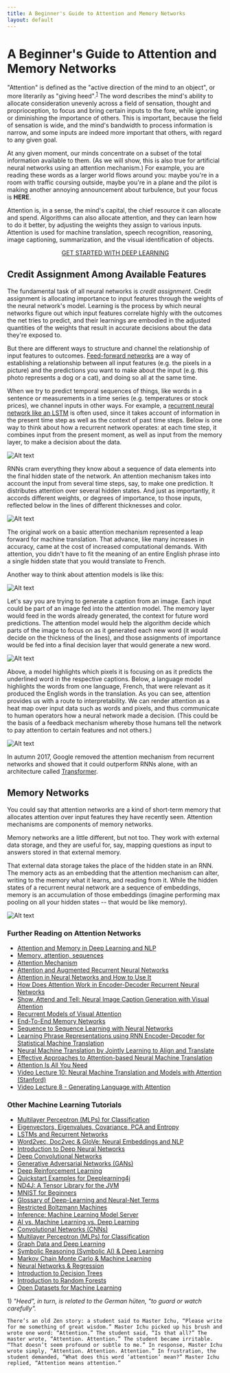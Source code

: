 ```yaml
---
title: A Beginner's Guide to Attention and Memory Networks
layout: default
---
```


# A Beginner's Guide to Attention and Memory Networks

"Attention" is defined as the "active direction of the mind to an object", or more literarily as "giving heed".<sup>[1](#one)</sup> The word describes the mind's ability to allocate consideration unevenly across a field of sensation, thought and proprioception, to focus and bring certain inputs to the fore, while ignoring or diminishing the importance of others.  This is important, because the field of sensation is wide, and the mind's bandwidth to process information is narrow, and some inputs are indeed more important that others, with regard to any given goal. 

At any given moment, our minds concentrate on a subset of the total information available to them. (As we will show, this is also true for artificial neural networks using an attention mechanism.) For example, you are reading these words as a larger world flows around you: maybe you're in a room with traffic coursing outside, maybe you're in a plane and the pilot is making another annoying announcement about turbulence, but your focus is **HERE**. 

Attention is, in a sense, the mind's capital, the chief resource it can allocate and spend. Algorithms can also allocate attention, and they can learn how to do it better, by adjusting the weights they assign to various inputs. Attention is used for machine translation, speech recognition, reasoning, image captioning, summarization, and the visual identification of objects.


<p align="center">
<a href="https://docs.skymind.ai/docs/welcome" type="button" class="btn btn-lg btn-success"
        data-ga-event="click"
        data-ga-category="Click/Button"
        data-ga-action="GoTo/SKILDocs"
        data-ga-label="LSTMPage">GET STARTED WITH DEEP LEARNING</a>
</p>

## Credit Assignment Among Available Features

The fundamental task of all neural networks is *credit assignment*. Credit assignment is allocating importance to input features through the weights of the neural network's model. Learning is the process by which neural networks figure out which input features correlate highly with the outcomes the net tries to predict, and their learnings are embodied in the adjusted quantities of the weights that result in accurate decisions about the data they're exposed to. 

But there are different ways to structure and channel the relationship of input features to outcomes. [Feed-forward networks](./neuralnet-overview.html) are a way of establishing a relationship between all input features (e.g. the pixels in a picture) and the predictions you want to make about the input (e.g. this photo represents a dog or a cat), and doing so all at the same time. 

When we try to predict temporal sequences of things, like words in a sentence or measurements in a time series (e.g. temperatures or stock prices), we channel inputs in other ways. For example, a [recurrent neural network like an LSTM](./lstm.html) is often used, since it takes account of information in the present time step as well as the context of past time steps. Below is one way to think about how a recurrent network operates: at each time step, it combines input from the present moment, as well as input from the memory layer, to make a decision about the data. 

![Alt text](./img/recurrent_network.png)

RNNs cram everything they know about a sequence of data elements into the final hidden state of the network. An attention mechanism takes into account the input from several time steps, say, to make one prediction. It distributes attention over several hidden states. And just as importantly, it accords different weights, or degrees of importance, to those inputs, reflected below in the lines of different thicknesses and color. 

![Alt text](./img/attention_mechanism.png)

The original work on a basic attention mechanism represented a leap forward for machine translation. That advance, like many increases in accuracy, came at the cost of increased computational demands. With attention, you didn't have to fit the meaning of an entire English phrase into a single hidden state that you would translate to French. 

Another way to think about attention models is like this:

![Alt text](./img/attention_model.png)

Let's say you are trying to generate a caption from an image. Each input could be part of an image fed into the attention model. The memory layer would feed in the words already generated, the context for future word predictions. The attention model would help the algorithm decide which parts of the image to focus on as it generated each new word (it would decide on the thickness of the lines), and those assignments of importance would be fed into a final decision layer that would generate a new word. 

![Alt text](./img/correct_object.png)

Above, a model highlights which pixels it is focusing on as it predicts the underlined word in the respective captions. Below, a language model highlights the words from one language, French, that were relevant as it produced the English words in the translation. As you can see, attention provides us with a route to interpretability. We can render attention as a heat map over input data such as words and pixels, and thus communicate to human operators how a neural network made a decision. (This could be the basis of a feedback mechanism whereby those humans tell the network to pay attention to certain features and not others.) 

![Alt text](./img/attention_translation.png)

In autumn 2017, Google removed the attention mechanism from recurrent networks and showed that it could outperform RNNs alone, with an architecture called [Transformer](https://research.googleblog.com/2017/08/transformer-novel-neural-network.html).

## Memory Networks

You could say that attention networks are a kind of short-term memory that allocates attention over input features they have recently seen. Attention mechanisms are components of memory networks. 

Memory networks are a little different, but not too. They work with external data storage, and they are useful for, say, mapping questions as input to answers stored in that external memory. 

That external data storage takes the place of the hidden state in an RNN. The memory acts as an embedding that the attention mechanism can alter, writing to the memory what it learns, and reading from it. While the hidden states of a recurrent neural network are a sequence of embeddings, memory is an accumulation of those embeddings (imagine performing max pooling on all your hidden states -- that would be like memory). 

![Alt text](./img/memory-network.png)

### <a name="beginner">Further Reading on Attention Networks</a>

* [Attention and Memory in Deep Learning and NLP](http://www.wildml.com/2016/01/attention-and-memory-in-deep-learning-and-nlp/)
* [Memory, attention, sequences](https://towardsdatascience.com/memory-attention-sequences-37456d271992)
* [Attention Mechanism](https://blog.heuritech.com/2016/01/20/attention-mechanism/)
* [Attention and Augmented Recurrent Neural Networks](https://distill.pub/2016/augmented-rnns/)
* [Attention in Neural Networks and How to Use It](http://akosiorek.github.io/ml/2017/10/14/visual-attention.html)
* [How Does Attention Work in Encoder-Decoder Recurrent Neural Networks](https://machinelearningmastery.com/how-does-attention-work-in-encoder-decoder-recurrent-neural-networks/)
* [Show, Attend and Tell: Neural Image Caption Generation with Visual Attention](https://arxiv.org/abs/1502.03044)
* [Recurrent Models of Visual Attention](https://arxiv.org/abs/1406.6247)
* [End-To-End Memory Networks](https://arxiv.org/abs/1503.08895)
* [Sequence to Sequence Learning with Neural Networks](https://arxiv.org/abs/1409.3215)
* [Learning Phrase Representations using RNN Encoder-Decoder for Statistical Machine Translation](https://arxiv.org/abs/1406.1078)
* [Neural Machine Translation by Jointly Learning to Align and Translate](https://arxiv.org/abs/1409.0473)
* [Effective Approaches to Attention-based Neural Machine Translation](https://arxiv.org/abs/1508.04025)
* [Attention Is All You Need](https://arxiv.org/abs/1706.03762)
* [Video Lecture 10: Neural Machine Translation and Models with Attention (Stanford)](https://www.youtube.com/watch?v=IxQtK2SjWWM)
* [Video Lecture 8 - Generating Language with Attention](https://www.youtube.com/watch?v=ah7_mfl7LD0)


### <a name="beginner">Other Machine Learning Tutorials</a>

* [Multilayer Perceptron (MLPs) for Classification](./multilayerperceptron.html)
* [Eigenvectors, Eigenvalues, Covariance, PCA and Entropy](./eigenvector.html)
* [LSTMs and Recurrent Networks](./lstm.html)
* [Word2vec, Doc2vec & GloVe: Neural Embeddings and NLP](./word2vec.html)
* [Introduction to Deep Neural Networks](./neuralnet-overview.html)
* [Deep Convolutional Networks](./convolutionalnetwork.html)
* [Generative Adversarial Networks (GANs)](./generative-adversarial-network.html)
* [Deep Reinforcement Learning](./deepreinforcementlearning.html)
* [Quickstart Examples for Deeplearning4j](./quickstart.html)
* [ND4J: A Tensor Library for the JVM](http://nd4j.org)
* [MNIST for Beginners](./mnist-for-beginners.html)
* [Glossary of Deep-Learning and Neural-Net Terms](./glossary.html)
* [Restricted Boltzmann Machines](./restrictedboltzmannmachine.html)
* [Inference: Machine Learning Model Server](./machine-learning-server.html)
* [AI vs. Machine Learning vs. Deep Learning](./ai-machinelearning-deeplearning.html)
* [Convolutional Networks (CNNs)](./convolutionalnetwork.html)
* [Multilayer Perceptron (MLPs) for Classification](./multilayerperceptron)
* [Graph Data and Deep Learning](./graphanalytics.html)
* [Symbolic Reasoning (Symbolic AI) & Deep Learning](./symbolicreasoning.html)
* [Markov Chain Monte Carlo & Machine Learning](/markovchainmontecarlo.html)
* [Neural Networks & Regression](./logistic-regression.html)
* [Introduction to Decision Trees](./decision-tree.html)
* [Introduction to Random Forests](./random-forest.html)
* [Open Datasets for Machine Learning](./opendata.html)

<a name="one">1)</a> *"Heed", in turn, is related to the German hüten, "to guard or watch carefully".*

```
There’s an old Zen story: a student said to Master Ichu, “Please write for me something of great wisdom.” Master Ichu picked up his brush and wrote one word: “Attention.” The student said, “Is that all?” The master wrote, “Attention. Attention.” The student became irritable. “That doesn’t seem profound or subtle to me.” In response, Master Ichu wrote simply, “Attention. Attention. Attention.” In frustration, the student demanded, “What does this word ‘attention’ mean?” Master Ichu replied, “Attention means attention.”
```
